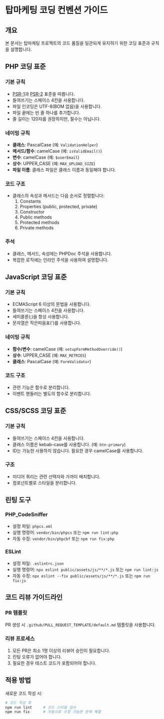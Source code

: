 # 탑마케팅 코딩 컨벤션 가이드

## 개요

본 문서는 탑마케팅 프로젝트의 코드 품질을 일관되게 유지하기 위한 코딩 표준과 규칙을 설명합니다.

## PHP 코딩 표준

### 기본 규칙
- [PSR-1](https://www.php-fig.org/psr/psr-1/)과 [PSR-2](https://www.php-fig.org/psr/psr-2/) 표준을 따릅니다.
- 들여쓰기는 스페이스 4칸을 사용합니다.
- 파일 인코딩은 UTF-8(BOM 없음)을 사용합니다.
- 파일 끝에는 빈 줄 하나를 추가합니다.
- 줄 길이는 120자를 권장하지만, 필수는 아닙니다.

### 네이밍 규칙
- **클래스**: PascalCase (예: `ValidationHelper`)
- **메서드/함수**: camelCase (예: `isValidEmail()`)
- **변수**: camelCase (예: `$userEmail`)
- **상수**: UPPER_CASE (예: `MAX_UPLOAD_SIZE`)
- **파일 이름**: 클래스 파일은 클래스 이름과 동일해야 합니다.

### 코드 구조
- 클래스의 속성과 메서드는 다음 순서로 정렬합니다:
  1. Constants
  2. Properties (public, protected, private)
  3. Constructor
  4. Public methods
  5. Protected methods
  6. Private methods

### 주석
- 클래스, 메서드, 속성에는 PHPDoc 주석을 사용합니다.
- 복잡한 로직에는 인라인 주석을 사용하여 설명합니다.

## JavaScript 코딩 표준

### 기본 규칙
- ECMAScript 6 이상의 문법을 사용합니다.
- 들여쓰기는 스페이스 4칸을 사용합니다.
- 세미콜론(;)을 항상 사용합니다.
- 문자열은 작은따옴표(')를 사용합니다.

### 네이밍 규칙
- **함수/변수**: camelCase (예: `setupFormMethodOverride()`)
- **상수**: UPPER_CASE (예: `MAX_RETRIES`)
- **클래스**: PascalCase (예: `FormValidator`)

### 코드 구조
- 관련 기능은 함수로 분리합니다.
- 이벤트 핸들러는 별도의 함수로 분리합니다.

## CSS/SCSS 코딩 표준

### 기본 규칙
- 들여쓰기는 스페이스 4칸을 사용합니다.
- 클래스 이름은 kebab-case를 사용합니다. (예: `btn-primary`)
- ID는 가능한 사용하지 않습니다. 필요한 경우 camelCase를 사용합니다.

### 구조
- 미디어 쿼리는 관련 선택자와 가까이 배치합니다.
- 컴포넌트별로 스타일을 분리합니다.

## 린팅 도구

### PHP_CodeSniffer
- 설정 파일: `phpcs.xml`
- 실행 명령어: `vendor/bin/phpcs` 또는 `npm run lint:php`
- 자동 수정: `vendor/bin/phpcbf` 또는 `npm run fix:php`

### ESLint
- 설정 파일: `.eslintrc.json`
- 실행 명령어: `npx eslint public/assets/js/**/*.js` 또는 `npm run lint:js`
- 자동 수정: `npx eslint --fix public/assets/js/**/*.js` 또는 `npm run fix:js`

## 코드 리뷰 가이드라인

### PR 템플릿
PR 생성 시 `.github/PULL_REQUEST_TEMPLATE/default.md` 템플릿을 사용합니다.

### 리뷰 프로세스
1. 모든 PR은 최소 1명 이상의 리뷰어 승인이 필요합니다.
2. 린팅 오류가 없어야 합니다.
3. 필요한 경우 테스트 코드가 포함되어야 합니다.

## 적용 방법

새로운 코드 작성 시:
```bash
# 코드 작성 후
npm run lint     # 코드 스타일 검사
npm run fix      # 자동으로 수정 가능한 문제 해결
``` 